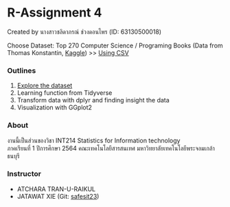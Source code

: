 # R-Assignment 4

Created by นางสาวชลิดาภรณ์ ช่วงดอนไพร (ID: 63130500018)

Choose Dataset:
Top 270 Computer Science / Programing Books (Data from Thomas Konstantin, [Kaggle](https://www.kaggle.com/thomaskonstantin/top-270-rated-computer-science-programing-books)) >> [Using CSV](https://raw.githubusercontent.com/safesit23/INT214-Statistics/main/datasets/prog_book.csv)


### Outlines
1. [Explore the dataset](./Explore_Data.md)
2. Learning function from Tidyverse
3. Transform data with dplyr and finding insight the data
4. Visualization with GGplot2

### About

งานนี้เป็นส่วนของวิชา INT214 Statistics for Information technology <br>
ภาคเรียนที่ 1 ปีการศึกษา 2564 คณะเทคโนโลยีสารสนเทศ มหาวิทยาลัยเทคโนโลยีพระจอมเกล้าธนบุรี

### Instructor
- ATCHARA TRAN-U-RAIKUL
- JATAWAT XIE (Git: [safesit23](https://github.com/safesit23))
